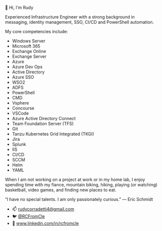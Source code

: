 
👋 Hi, I'm Rudy

Experienced Infrastructure Engineer with a strong background in messaging, identity management, SSO, CI/CD and PowerShell automation.

My core competencies include:

- Windows Server
- Microsoft 365
- Exchange Online
- Exchange Server
- Azure
- Azure Dev Ops
- Active Directory
- Azure SSO
- WSO2
- ADFS
- PowerShell
- CMD
- Vsphere
- Concourse
- VSCode
- Azure Active Directory Connect
- Team Foundation Server (TFS)
- Git
- Tanzu Kubernetes Grid Integrated (TKGI)
- Jira
- Splunk
- IIS
- CI/CD
- SCCM
- Helm
- YAML

When I am not working on a project at work or in my home lab, I enjoy spending time with my fiance, mountain biking, hiking, playing (or watching) basketball, video games, and finding new places to eat.



“I have no special talents. I am only passionately curious.”
― Eric Schmidt



- 📫 rudycorradetti4@gmail.com
- :bird: [@RCFromCle](https://twitter.com/RCFromCle) 
- :link: www.linkedin.com/in/rcfromcle

